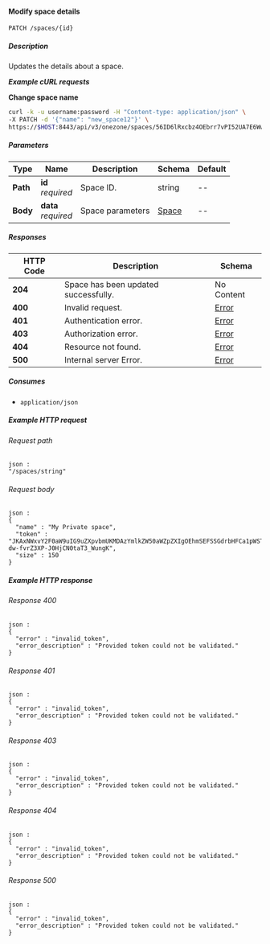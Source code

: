 
<a name="modify_space"></a>
#### Modify space details
```
PATCH /spaces/{id}
```


##### Description
Updates the details about a space.

***Example cURL requests***

**Change space name**
```bash
curl -k -u username:password -H "Content-type: application/json" \
-X PATCH -d '{"name": "new_space12"}' \
https://$HOST:8443/api/v3/onezone/spaces/56ID6lRxcbz4OEbrr7vPI52UA7E6WwkqQ6bJCtW5PLE
```


##### Parameters

|Type|Name|Description|Schema|Default|
|---|---|---|---|---|
|**Path**|**id**  <br>*required*|Space ID.|string|--|
|**Body**|**data**  <br>*required*|Space parameters|[Space](../definitions/Space.md#space)|--|


##### Responses

|HTTP Code|Description|Schema|
|---|---|---|
|**204**|Space has been updated successfully.|No Content|
|**400**|Invalid request.|[Error](../definitions/Error.md#error)|
|**401**|Authentication error.|[Error](../definitions/Error.md#error)|
|**403**|Authorization error.|[Error](../definitions/Error.md#error)|
|**404**|Resource not found.|[Error](../definitions/Error.md#error)|
|**500**|Internal server Error.|[Error](../definitions/Error.md#error)|


##### Consumes

* `application/json`


##### Example HTTP request

###### Request path
```
json :
"/spaces/string"
```


###### Request body
```
json :
{
  "name" : "My Private space",
  "token" : "JKAxNWxvY2F0aW9uIG9uZXpvbmUKMDAzYmlkZW50aWZpZXIgOEhmSEFSSGdrbHFCa1pWSTRsNk1CVHZTU3Z0OThwcHA2OTQ4czhRN1NPawowMDFhY2lkIHRpbWUgPCAxNDk2MTQwMTQ0CjAwMmZzaWduYXR1cmUg88OIBmav38YI0Z2-dw-fvrZ3XP-J0HjCN0taT3_WungK",
  "size" : 150
}
```


##### Example HTTP response

###### Response 400
```
json :
{
  "error" : "invalid_token",
  "error_description" : "Provided token could not be validated."
}
```


###### Response 401
```
json :
{
  "error" : "invalid_token",
  "error_description" : "Provided token could not be validated."
}
```


###### Response 403
```
json :
{
  "error" : "invalid_token",
  "error_description" : "Provided token could not be validated."
}
```


###### Response 404
```
json :
{
  "error" : "invalid_token",
  "error_description" : "Provided token could not be validated."
}
```


###### Response 500
```
json :
{
  "error" : "invalid_token",
  "error_description" : "Provided token could not be validated."
}
```



